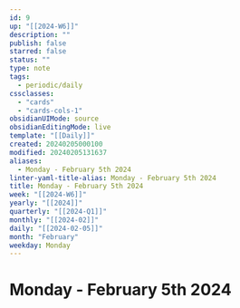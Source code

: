 ```yaml
---
id: 9
up: "[[2024-W6]]"
description: ""
publish: false
starred: false
status: ""
type: note
tags:
  - periodic/daily
cssclasses:
  - "cards"
  - "cards-cols-1"
obsidianUIMode: source
obsidianEditingMode: live
template: "[[Daily]]"
created: 20240205000100
modified: 20240205131637
aliases:
  - Monday - February 5th 2024
linter-yaml-title-alias: Monday - February 5th 2024
title: Monday - February 5th 2024
week: "[[2024-W6]]"
yearly: "[[2024]]"
quarterly: "[[2024-Q1]]"
monthly: "[[2024-02]]"
daily: "[[2024-02-05]]"
month: "February"
weekday: Monday
---
```


# Monday - February 5th 2024
